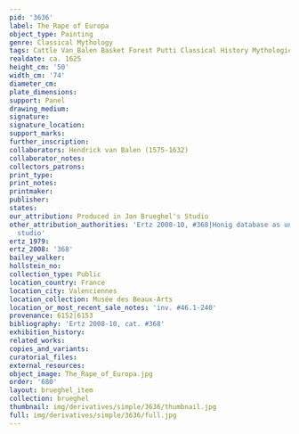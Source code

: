 ```yaml
---
pid: '3636'
label: The Rape of Europa
object_type: Painting
genre: Classical Mythology
tags: Cattle Van_Balen Basket Forest Putti Classical History Mythological Flowers
realdate: ca. 1625
height_cm: '50'
width_cm: '74'
diameter_cm: 
plate_dimensions: 
support: Panel
drawing_medium: 
signature: 
signature_location: 
support_marks: 
further_inscription: 
collaborators: Hendrick van Balen (1575-1632)
collaborator_notes: 
collectors_patrons: 
print_type: 
print_notes: 
printmaker: 
publisher: 
states: 
our_attribution: Produced in Jan Brueghel's Studio
other_attribution_authorities: 'Ertz 2008-10, #368|Honig database as uncertain, possibly
  studio'
ertz_1979: 
ertz_2008: '368'
bailey_walker: 
hollstein_no: 
collection_type: Public
location_country: France
location_city: Valenciennes
location_collection: Musée des Beaux-Arts
location_or_most_recent_sale_notes: 'inv. #46.1-240'
provenance: 6152|6153
bibliography: 'Ertz 2008-10, cat. #368'
exhibition_history: 
related_works: 
copies_and_variants: 
curatorial_files: 
external_resources: 
object_image: The_Rape_of_Europa.jpg
order: '680'
layout: brueghel_item
collection: brueghel
thumbnail: img/derivatives/simple/3636/thumbnail.jpg
full: img/derivatives/simple/3636/full.jpg
---
```

